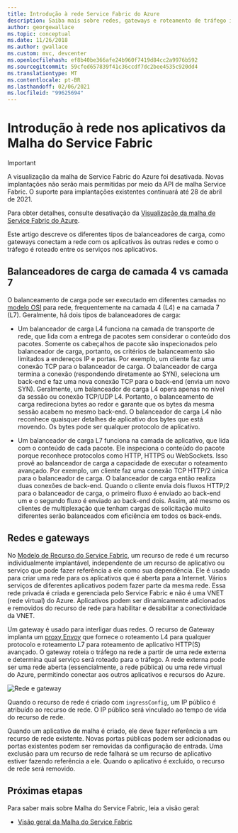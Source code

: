 ```yaml
---
title: Introdução à rede Service Fabric do Azure
description: Saiba mais sobre redes, gateways e roteamento de tráfego inteligente na Malha do Service Fabric.
author: georgewallace
ms.topic: conceptual
ms.date: 11/26/2018
ms.author: gwallace
ms.custom: mvc, devcenter
ms.openlocfilehash: ef8b40be366afe24b960f7419d84cc2a9976b592
ms.sourcegitcommit: 59cfed657839f41c36ccdf7dc2bee4535c920dd4
ms.translationtype: MT
ms.contentlocale: pt-BR
ms.lasthandoff: 02/06/2021
ms.locfileid: "99625694"
---
```

# <a name="introduction-to-networking-in-service-fabric-mesh-applications"></a>Introdução à rede nos aplicativos da Malha do Service Fabric

> [!IMPORTANT]
> A visualização da malha de Service Fabric do Azure foi desativada. Novas implantações não serão mais permitidas por meio da API de malha Service Fabric. O suporte para implantações existentes continuará até 28 de abril de 2021.
> 
> Para obter detalhes, consulte desativação da [Visualização da malha de Service Fabric do Azure](https://azure.microsoft.com/updates/azure-service-fabric-mesh-preview-retirement/).

Este artigo descreve os diferentes tipos de balanceadores de carga, como gateways conectam a rede com os aplicativos às outras redes e como o tráfego é roteado entre os serviços nos aplicativos.

## <a name="layer-4-vs-layer-7-load-balancers"></a>Balanceadores de carga de camada 4 vs camada 7
O balanceamento de carga pode ser executado em diferentes camadas no [modelo OSI](https://en.wikipedia.org/wiki/OSI_model) para rede, frequentemente na camada 4 (L4) e na camada 7 (L7).  Geralmente, há dois tipos de balanceadores de carga:

- Um balanceador de carga L4 funciona na camada de transporte de rede, que lida com a entrega de pacotes sem considerar o conteúdo dos pacotes. Somente os cabeçalhos de pacote são inspecionados pelo balanceador de carga, portanto, os critérios de balanceamento são limitados a endereços IP e portas. Por exemplo, um cliente faz uma conexão TCP para o balanceador de carga. O balanceador de carga termina a conexão (respondendo diretamente ao SYN), seleciona um back-end e faz uma nova conexão TCP para o back-end (envia um novo SYN). Geralmente, um balanceador de carga L4 opera apenas no nível da sessão ou conexão TCP/UDP L4. Portanto, o balanceamento de carga redireciona bytes ao redor e garante que os bytes da mesma sessão acabem no mesmo back-end. O balanceador de carga L4 não reconhece quaisquer detalhes de aplicativo dos bytes que está movendo. Os bytes pode ser qualquer protocolo de aplicativo.

- Um balanceador de carga L7 funciona na camada de aplicativo, que lida com o conteúdo de cada pacote. Ele inspeciona o conteúdo do pacote porque reconhece protocolos como HTTP, HTTPS ou WebSockets. Isso provê ao balanceador de carga a capacidade de executar o roteamento avançado. Por exemplo, um cliente faz uma conexão TCP HTTP/2 única para o balanceador de carga. O balanceador de carga então realiza duas conexões de back-end. Quando o cliente envia dois fluxos HTTP/2 para o balanceador de carga, o primeiro fluxo é enviado ao back-end um e o segundo fluxo é enviado ao back-end dois. Assim, até mesmo os clientes de multiplexação que tenham cargas de solicitação muito diferentes serão balanceados com eficiência em todos os back-ends. 

## <a name="networks-and-gateways"></a>Redes e gateways
No [Modelo de Recurso do Service Fabric](service-fabric-mesh-service-fabric-resources.md), um recurso de rede é um recurso individualmente implantável, independente de um recurso de aplicativo ou serviço que pode fazer referência a ele como sua dependência. Ele é usado para criar uma rede para os aplicativos que é aberta para a Internet. Vários serviços de diferentes aplicativos podem fazer parte da mesma rede. Essa rede privada é criada e gerenciada pelo Service Fabric e não é uma VNET (rede virtual) do Azure. Aplicativos podem ser dinamicamente adicionados e removidos do recurso de rede para habilitar e desabilitar a conectividade da VNET. 

Um gateway é usado para interligar duas redes. O recurso de Gateway implanta um [proxy Envoy](https://www.envoyproxy.io/) que fornece o roteamento L4 para qualquer protocolo e roteamento L7 para roteamento de aplicativo HTTP(S) avançado. O gateway roteia o tráfego na rede a partir de uma rede externa e determina qual serviço será roteado para o tráfego.  A rede externa pode ser uma rede aberta (essencialmente, a rede pública) ou uma rede virtual do Azure, permitindo conectar aos outros aplicativos e recursos do Azure. 

![Rede e gateway][Image1]

Quando o recurso de rede é criado com `ingressConfig`, um IP público é atribuído ao recurso de rede. O IP público será vinculado ao tempo de vida do recurso de rede.

Quando um aplicativo de malha é criado, ele deve fazer referência a um recurso de rede existente. Novas portas públicas podem ser adicionadas ou portas existentes podem ser removidas da configuração de entrada. Uma exclusão para um recurso de rede falhará se um recurso de aplicativo estiver fazendo referência a ele. Quando o aplicativo é excluído, o recurso de rede será removido.

## <a name="next-steps"></a>Próximas etapas 
Para saber mais sobre Malha do Service Fabric, leia a visão geral:
- [Visão geral da Malha do Service Fabric](service-fabric-mesh-overview.md)

[Image1]: media/service-fabric-mesh-networks-and-gateways/NetworkAndGateway.png